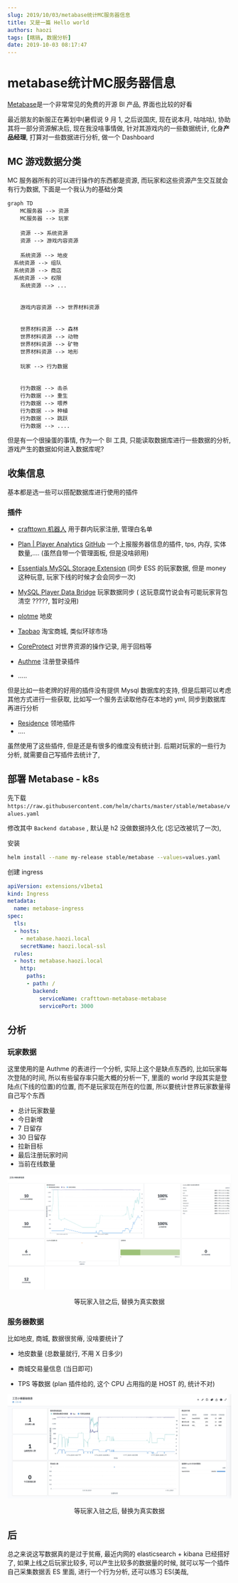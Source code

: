 ```yaml
---
slug: 2019/10/03/metabase统计MC服务器信息
title: 又是一篇 Hello world
authors: haozi
tags: [瞎搞, 数据分析]
date: 2019-10-03 08:17:47
---
```




# metabase统计MC服务器信息

[Metabase](https://www.metabase.com/)是一个非常常见的免费的开源 BI 产品, 界面也比较的好看

最近朋友的新服正在筹划中(暑假说 9 月 1,  之后说国庆, 现在说本月, 咕咕咕),  协助其将一部分资源解决后, 现在我没啥事情做, 针对其游戏内的一些数据统计, 化身**产品经理**, 打算对一些数据进行分析, 做一个 Dashboard



<!--truncate-->



## MC 游戏数据分类

MC 服务器所有的可以进行操作的东西都是资源, 而玩家和这些资源产生交互就会有行为数据,  下面是一个我认为的基础分类

```mermaid
graph TD
	MC服务器 --> 资源
	MC服务器 --> 玩家
	
	资源 --> 系统资源
	资源 --> 游戏内容资源
	
	系统资源 --> 地皮
  系统资源 --> 组队
  系统资源 --> 商店
  系统资源 --> 权限
	系统资源 --> ...
	
	
	游戏内容资源 --> 世界材料资源
	
	
	世界材料资源 --> 森林
	世界材料资源 --> 动物
	世界材料资源 --> 矿物
	世界材料资源 --> 地形
	
	玩家 --> 行为数据
	
	
	行为数据 --> 击杀
	行为数据 --> 重生
	行为数据 --> 喂养
	行为数据 --> 种植
	行为数据 --> 跳跃
	行为数据 --> ....
```

但是有一个很操蛋的事情, 作为一个 BI 工具, 只能读取数据库进行一些数据的分析, 游戏产生的数据如何进入数据库呢?



## 收集信息

基本都是选一些可以搭配数据库进行使用的插件

### 插件

* [crafttown 机器人](https://github.com/haozi23333/kuQforNodeJSPlugin/) 用于群内玩家注册, 管理白名单

*  [Plan | Player Analytics](https://www.spigotmc.org/resources/plan-player-analytics.32536/) [GitHub](https://github.com/plan-player-analytics/Plan)  一个上报服务器信息的插件, tps, 内存, 实体数量,....  (虽然自带一个管理面板, 但是没啥卵用)
* [Essentials MySQL Storage Extension](https://www.spigotmc.org/resources/essentials-mysql-storage-extension.25673/)  (同步 ESS 的玩家数据, 但是 money 这种玩意, 玩家下线的时候才会会同步一次)

* [MySQL Player Data Bridge](https://www.spigotmc.org/resources/mysql-player-data-bridge.8117/)   玩家数据同步 ( 这玩意腐竹说会有可能玩家背包清空 ?????, 暂时没用)

* [plotme](http://plotme.worldcretornica.com/)  地皮
* [Taobao](https://www.mcbbs.net/thread-876012-1-1.html)  淘宝商城, 类似环球市场
* [CoreProtect](https://www.spigotmc.org/resources/coreprotect.8631/) 对世界资源的操作记录, 用于回档等
* [Authme](https://www.spigotmc.org/resources/authmereloaded.6269/) 注册登录插件
* .....

但是比如一些老牌的好用的插件没有提供 Mysql 数据库的支持, 但是后期可以考虑其他方式进行一些获取, 比如写一个服务去读取他存在本地的 yml, 同步到数据库再进行分析

* [Residence](https://dev.bukkit.org/projects/residence) 领地插件
* ....



虽然使用了这些插件, 但是还是有很多的维度没有统计到. 后期对玩家的一些行为分析, 就需要自己写插件去统计了, 



## 部署 Metabase - k8s

先下载 `https://raw.githubusercontent.com/helm/charts/master/stable/metabase/values.yaml` 

修改其中 `Backend database` , 默认是 h2 没做数据持久化 (忘记改被坑了一次),

安装

```sh
helm install --name my-release stable/metabase --values=values.yaml
```

创建 ingress

```yaml
apiVersion: extensions/v1beta1
kind: Ingress
metadata:
  name: metabase-ingress
spec:
  tls:
  - hosts:
    - metabase.haozi.local
    secretName: haozi.local-ssl
  rules:
  - host: metabase.haozi.local
    http:
      paths:
      - path: /
        backend:
          serviceName: crafttown-metabase-metabase
          servicePort: 3000
```



## 分析

### 玩家数据

这里使用的是 Authme 的表进行一个分析, 实际上这个是缺点东西的, 比如玩家每次登陆的时间, 所以有些留存率只能大概的分析一下, 里面的 world 字段其实是登陆点(下线的位置)的位置, 而不是玩家现在所在的位置,  所以要统计世界玩家数量得自己写个东西

* 总计玩家数量
* 今日新增
* 7 日留存
* 30 日留存
* 拉新目标
* 最后注册玩家时间
* 当前在线数量

![工艺小镇玩家信息](./metabase统计MC服务器信息/工艺小镇玩家信息.png)

<center>等玩家入驻之后, 替换为真实数据</center>

### 服务器数据

比如地皮, 商城, 数据很贫瘠, 没啥要统计了

* 地皮数量 (总数量就行, 不用 X 日多少)

* 商城交易量信息 (当日即可)

* TPS 等数据 (plan 插件给的, 这个 CPU 占用指的是 HOST 的, 统计不对)

  

![工艺小镇基础信息](./metabase统计MC服务器信息/工艺小镇基础信息.png)

<center>等玩家入驻之后, 替换为真实数据</center>

## 后

总之来说这写数据真的是过于贫瘠, 最近内网的 elasticsearch + kibana 已经搭好了, 如果上线之后玩家比较多, 可以产生比较多的数据量的时候, 就可以写一个插件自己采集数据丢 ES 里面, 进行一个行为分析, 还可以练习 ES(美哉, 





